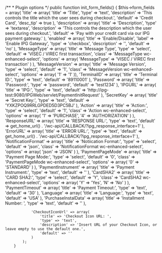 /**
         * Plugin options
         */
        public function init_form_fields()
        {
            $this->form_fields = array(
                'title' => array(
                    'title' => 'Title',
                    'type' => 'text',
                    'description' => 'This controls the title which the user sees during checkout.',
                    'default' => 'Credit Card',
                    'desc_tip' => true
                ),
                'description' => array(
                    'title' => 'Description',
                    'type' => 'textarea',
                    'description' => 'This controls the description which the user sees during checkout.',
                    'default' => 'Pay with your credit card via our IPG payment gateway.'
                ),
                'enabled' => array(
                    'title' => 'Enable/Disable',
                    'label' => 'Enable IPG Gateway',
                    'type' => 'checkbox',
                    'description' => '',
                    'default' => 'no'
                ),
                'MessageType' => array(
                    'title' => 'Message Type',
                    'type' => 'select',
                    'default' => 'VISEC / VIREC first transaction',
                    'class' => 'MessageType wc-enhanced-select',
                    'options' => array(
                        'MessageType' => 'VISEC / VIREC first transaction'
                    )
                ),
                'MessageVersion' => array(
                    'title' => 'Message Version',
                    'type' => 'select',
                    'default' => '1',
                    'class' => 'MessageVersion wc-enhanced-select',
                    'options' => array(
                        '1' => '1'
                    )),
                'TerminalID' => array(
                    'title' => 'Terminal ID:',
                    'type' => 'text',
                    'default' => '89110001'
                ),
                'Password' => array(
                    'title' => 'Password:',
                    'type' => 'password',
                    'default' => 'test1234'
                ),
                'IPGURL' => array(
                    'title' => 'IPG:',
                    'type' => 'text',
                    'default' => 'http://ipg-test:9080/IPGWeb/servlet/PaymentInitRequest'
                ),
                'SecretKey' => array(
                    'title' => 'Secret Key:',
                    'type' => 'text',
                    'default' => 'YXKZPOQ9RRLGPDED5D3PC5BJ'
                ),
                'Action' => array(
                    'title' => 'Action:',
                    'type' => 'select',
                    'default' => '1',
                    'class' => 'Action wc-enhanced-select',
                    'options' => array(
                        '1' => 'PURCHASE',
                        '4' => 'AUTHORIZATION'
                    )
                ),
                'ResponseURL' => array(
                    'title' => 'RESPONSE URL:',
                    'type' => 'text',
                    'default' => get_home_url() . '/wc-api/CALLBACK/?ipg_response_interface=1'
                ),
                'ErrorURL' => array(
                    'title' => 'ERROR URL:',
                    'type' => 'text',
                    'default' => get_home_url() . '/wc-api/CALLBACK/?ipg_response_interface=1'
                ),
                'NotificationFormat' => array(
                    'title' => 'Notiication Format:',
                    'type' => 'select',
                    'default' => 'json',
                    'class' => 'NotificationFormat wc-enhanced-select',
                    'options' => array(
                        'json' => 'JSON'
                    )
                ),
                'PaymentPageMode' => array(
                    'title' => 'Payment Page Mode:',
                    'type' => 'select',
                    'default' => '0',
                    'class' => 'PaymentPageMode wc-enhanced-select',
                    'options' => array(
                        '0' => 'STANDARD'
                    )
                ),
                'PaymentInstrument' => array(
                    'title' => 'Payment Instrument:',
                    'type' => 'text',
                    'default' => ''
                ),
                'CardSHA2' => array(
                    'title' => 'CARD SHA2:',
                    'type' => 'select',
                    'default' => 'Y',
                    'class' => 'CardSHA2 wc-enhanced-select',
                    'options' => array(
                        'Y' => 'Yes',
                        'N' => 'No'
                    )
                ),
                'PaymentTimeout' => array(
                    'title' => 'Payment Timeout:',
                    'type' => 'text',
                    'default' => '30'
                ),
                'Language' => array(
                    'title' => 'Language:',
                    'type' => 'text',
                    'default' => 'USA'
                ),
                'PurchaseInstalData' => array(
                    'title' => 'Installment Number: ',
                    'type' => 'text',
                    'default' => ''
                ),
                
                'CheckoutIconUrl' => array(
                    'title' => 'Checkout Icon URL: ',
                    'type' => 'text',
                    'description' => 'Insert URL of your Checkout Icon, or leave empty to use the default one.',
                    'default' => ''
                )
            );
        }
